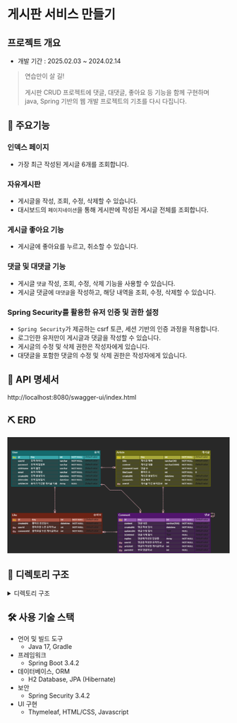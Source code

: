 # 게시판 서비스 만들기

## 프로젝트 개요
- 개발 기간 : 2025.02.03 ~ 2024.02.14
> 연습만이 살 길! <br><br>게시판 CRUD 프로젝트에 댓글, 대댓글, 좋아요 등 기능을 함께 구현하며<br>java, Spring 기반의 웹 개발 프로젝트의 기초를 다시 다집니다.



## 🎉 주요기능
### 인덱스 페이지
- 가장 최근 작성된 게시글 6개를 조회합니다.
### 자유게시판
- 게시글을 작성, 조회, 수정, 삭제할 수 있습니다.
- 대시보드의 `페이지네이션`을 통해 게시판에 작성된 게시글 전체를 조회합니다.

### 게시글 좋아요 기능
- 게시글에 좋아요를 누르고, 취소할 수 있습니다.


### 댓글 및 대댓글 기능
- 게시글 `댓글` 작성, 조회, 수정, 삭제 기능을 사용할 수 있습니다.
- 게시글 댓글에 `대댓글`을 작성하고, 해당 내역을 조회, 수정, 삭제할 수 있습니다.
 

### Spring Security를 활용한 유저 인증 및 권한 설정
- `Spring Security`가 제공하는 csrf 토큰, 세션 기반의 인증 과정을 적용합니다.
- 로그인한 유저만이 게시글과 댓글을 작성할 수 있습니다.
- 게시글의 수정 및 삭제 권한은 작성자에게 있습니다.
- 대댓글을 포함한 댓글의 수정 및 삭제 권한은 작성자에게 있습니다.


## 📑 API 명세서
http://localhost:8080/swagger-ui/index.html

## ⛏ ERD
<img src="ERD.png">

## 👀 디렉토리 구조
<details>
    <summary>디렉토리 구조</summary>
    <pre>
        |-- java
        |   `-- com
        |       `-- example
        |           `-- board
        |               |-- article
        |               |   |-- controller
        |               |   |-- model
        |               |   |   |-- dto
        |               |   |   `-- entity
        |               |   |-- repository
        |               |   `-- service
        |               |-- comment
        |               |   |-- controller
        |               |   |-- model
        |               |   |   |-- dto
        |               |   |   `-- entity
        |               |   |-- repository
        |               |   `-- service
        |               |-- config
        |               |-- exception
        |               |-- index
        |               |-- like
        |               |   |-- controller
        |               |   |-- model
        |               |   |   |-- dto
        |               |   |   `-- entity
        |               |   |-- repository
        |               |   `-- service
        |               |-- user
        |               |   |-- controller
        |               |   |-- model
        |               |   |   |-- dto
        |               |   |   `-- entity
        |               |   |-- repository
        |               |   |   
        |               |   `-- service 
        |               |       
        |               `-- util
        `-- resources
        |-- static
        |   |-- css
        |   |   |-- article  
        |   |   |-- common
        |   |   `-- user 
        |   |-- js
        |   |   |-- article 
        |   |   `-- user
        |   |       
        |   |       
        |   `-- media
        |       |-- article 
        |       |-- comment 
        |       `-- user
        |          
        `-- templates
              |-- article 
              |-- common
              `-- user
    </pre>
</details>

## 🛠 사용 기술 스택
- 언어 및 빌드 도구
  - Java 17, Gradle
- 프레임워크
  - Spring Boot 3.4.2
- 데이터베이스, ORM
  - H2 Database, JPA (Hibernate) 
- 보안
  - Spring Security 3.4.2
- UI 구현
  - Thymeleaf, HTML/CSS, Javascript